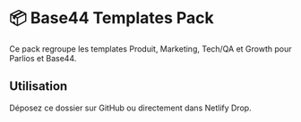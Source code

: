 # 📦 Base44 Templates Pack

Ce pack regroupe les templates Produit, Marketing, Tech/QA et Growth pour Parlios et Base44.

## Utilisation
Déposez ce dossier sur GitHub ou directement dans Netlify Drop.